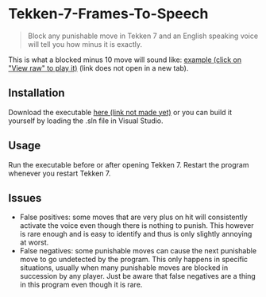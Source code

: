 # Tekken-7-Frames-To-Speech

> Block any punishable move in Tekken 7 and an English speaking voice will tell you how minus it is exactly.

This is what a blocked minus 10 move will sound like: [example (click on "View raw" to play it)](https://github.com/ParadiseAigo/Tekken-7-Frames-To-Speech/blob/master/Tekken-7-Frames-To-Speech/audio/mp3/10.mp3) (link does not open in a new tab).

## Installation
Download the executable [here (link not made yet)](https://github.com/ParadiseAigo/.exe) or you can build it yourself by loading the .sln file in Visual Studio.

## Usage
Run the executable before or after opening Tekken 7. Restart the program whenever you restart Tekken 7.

## Issues
* False positives: some moves that are very plus on hit will consistently activate the voice even though there is nothing to punish. This however is rare enough and is easy to identify and thus is only slightly annoying at worst.
* False negatives: some punishable moves can cause the next punishable move to go undetected by the program. This only happens in specific situations, usually when many punishable moves are blocked in succession by any player. Just be aware that false negatives are a thing in this program even though it is rare.
